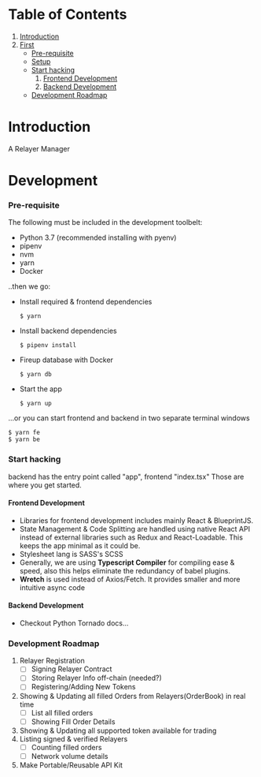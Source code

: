 # Table of Contents

1.  [Introduction](#org836984f)
2.  [First](#org957d994)
    -  [Pre-requisite](#org168090e)
    -  [Setup](#orge4742dd)
    -  [Start hacking](#org30ae7c1)
        1.  [Frontend Development](#org7f062cc)
        2.  [Backend Development](#orga954538)
    -  [Development Roadmap](#roadmap)



<a id="org836984f"></a>

# Introduction

A Relayer Manager


<a id="org957d994"></a>

# Development


<a id="org168090e"></a>

### Pre-requisite
The following must be included in the development toolbelt:

-   Python 3.7 (recommended installing with pyenv)
-   pipenv
-   nvm
-   yarn
-   Docker

..then we go:

-   Install required & frontend dependencies

        $ yarn
-   Install backend dependencies

        $ pipenv install
-   Fireup database with Docker

        $ yarn db
-   Start the app

        $ yarn up

&#x2026;or you can start frontend and backend in two separate terminal windows

    $ yarn fe
    $ yarn be


<a id="org30ae7c1"></a>

### Start hacking

backend has the entry point called "app", frontend "index.tsx"
Those are where you get started.


<a id="org7f062cc"></a>

#### Frontend Development


-   Libraries for frontend development includes mainly React & BlueprintJS.
-   State Management & Code Splitting are handled using native React API instead of external libraries such as Redux and React-Loadable. This keeps the app minimal as it could be.
-   Stylesheet lang is SASS's SCSS
-   Generally, we are using **Typescript Compiler** for compiling ease & speed, also this helps eliminate the redundancy of babel
    plugins.
-   **Wretch** is used instead of Axios/Fetch. It provides smaller and more intuitive async code


<a id="orga954538"></a>

#### Backend Development

-   Checkout Python Tornado docs&#x2026;


<a id="roadmap"></a>
### Development Roadmap

1. Relayer Registration
   - [ ] Signing Relayer Contract
   - [ ] Storing Relayer Info off-chain (needed?)
   - [ ] Registering/Adding New Tokens
2. Showing & Updating all filled Orders from Relayers(OrderBook) in real time
   - [ ] List all filled orders
   - [ ] Showing Fill Order Details
3. Showing & Updating all supported token available for trading
4. Listing signed & verified Relayers
   - [ ] Counting filled orders
   - [ ] Network volume details
5. Make Portable/Reusable API Kit
